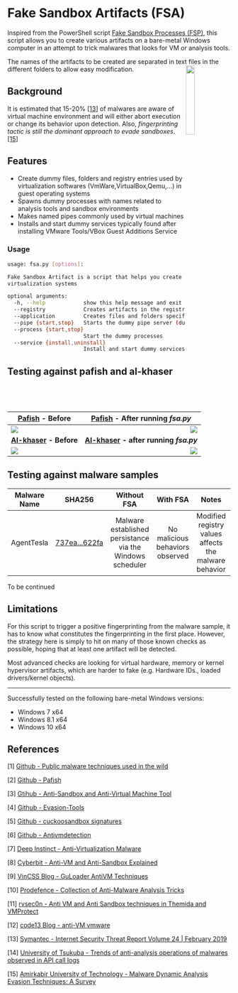 # Fake Sandbox Artifacts (FSA)

Inspired from the PowerShell script [Fake Sandbox Processes (FSP)](https://github.com/Phoenix1747/fake-sandbox/), this script allows you to create various artifacts on a bare-metal Windows computer in an attempt to trick malwares that looks for VM or analysis tools.

The names of the artifacts to be created are separated in text files in the different folders to allow easy modification.
<img align="right" src="image/logo.jpg" width=20% height=20% />

## Background

It is estimated that 15-20% [[13]](#13) of malwares are aware of virtual machine environment and will either abort execution or change its behavior upon detection. Also, *fingerprinting tactic is still the dominant approach to evade sandboxes*. [[15]](#15)

## Features 

- Create dummy files, folders and registry entries used by virtualization softwares (VmWare,VirtualBox,Qemu,...) in guest operating systems 
- Spawns dummy processes with names related to analysis tools and sandbox environments
- Makes named pipes commonly used by virtual machines 
- Installs and start dummy services typically found after installing VMware Tools/VBox Guest Additions Service

### Usage
```bash
usage: fsa.py [options]:

Fake Sandbox Artifact is a script that helps you create artifacts related to malware analysis lab environment and
virtualization systems

optional arguments:
  -h, --help            show this help message and exit
  --registry            Creates artifacts in the registry. Requires elevated privileges
  --application         Creates files and folders specified in the text files. Requires elevated privileges
  --pipe {start,stop}   Starts the dummy pipe server (dummy_pipe.py)
  --process {start,stop}
                        Start the dummy processes
  --service {install,uninstall}
                        Install and start dummy services using dummy-win-service_x64.exe. Requires elevated privileges
```

## Testing against pafish and al-khaser

| [Pafish](https://github.com/a0rtega/pafish) - Before | [Pafish](https://github.com/a0rtega/pafish) - After running *fsa.py* |
|:-:|:-:|
| <img style="float: left;" src="image/pafish_before.png"> | <img style="float: right;" src="image/pafish_after_fsa.png"> |
| **[Al-khaser](https://github.com/LordNoteworthy/al-khaser) - Before** | **[Al-khaser](https://github.com/LordNoteworthy/al-khaser) - after running *fsa.py*** |
| <img style="float: left;" src="image/al-khaser_before.png"> | <img style="float: right;" src="image/al-khaser_after_fsa.png"> |

## Testing against malware samples

| Malware Name | SHA256 | Without FSA | With FSA | Notes | Conclusion |
| :-------------: |:-------------:|:-------------:|:-------------:|:-------------:|:-------------:|
| AgentTesla | [737ea...622fa](https://bazaar.abuse.ch/sample/737ea6edfdc8fa560104c62e87efa44f0ec600dfda82f0ac09aa2d9f6fc522fa/) | Malware established persistance via the Windows scheduler | No malicious behaviors observed | Modified registry values affects the malware behavior | :heavy_check_mark: |

To be continued

## Limitations

For this script to trigger a positive fingerprinting from the malware sample, it has to know what constitutes the fingerprinting in the first place. However, the strategy here is simply to hit on many of those known checks as possible, hoping that at least one artifact will be detected.

Most advanced checks are looking for virtual hardware, memory or kernel hypervisor artifacts, which are harder to fake (e.g. Hardware IDs., loaded drivers/kernel objects).

------------

Successfully tested on the following bare-metal Windows versions:

- Windows 7 x64
- Windows 8.1 x64
- Windows 10 x64

## References
<a id="1">[1]</a> [Github - Public malware techniques used in the wild](https://github.com/LordNoteworthy/al-khaser)

<a id="2">[2]</a> [Github - Pafish](https://github.com/a0rtega/pafish)

<a id="3">[3]</a> [Gtihub - Anti-Sandbox and Anti-Virtual Machine Tool](https://github.com/AlicanAkyol/sems)

<a id="4">[4]</a> [Github - Evasion-Tools](https://github.com/atlantis2013/Evasion-Tools)

<a id="5">[5]</a> [Github - cuckoosandbox signatures](https://github.com/cuckoosandbox/community/tree/master/modules/signatures/windows)

<a id="6">[6]</a> [Github - Antivmdetection](https://github.com/nsmfoo/antivmdetection)

<a id="7">[7]</a> [Deep Instinct - Anti-Virtualization Malware](https://www.deepinstinct.com/2019/10/29/malware-evasion-techniques-part-2-anti-vm-blog/)

<a id="8">[8]</a> [Cyberbit - Anti-VM and Anti-Sandbox Explained](https://www.cyberbit.com/blog/endpoint-security/anti-vm-and-anti-sandbox-explained/)

<a id="9">[9]</a> [VinCSS Blog - GuLoader AntiVM Techniques](https://blog.vincss.net/2020/05/re014-guloader-antivm-techniques.html)

<a id="10">[10]</a> [Prodefence - Collection of Anti-Malware Analysis Tricks](https://www.prodefence.org/collection-anti-malware-analysis-tricks/)

<a id="11">[11]</a> [rvsec0n - Anti VM and Anti Sandbox techniques in Themida and VMProtect](https://rvsec0n.wordpress.com/2019/09/15/anti-vm-and-anti-sandbox-techniques-in-themida-and-vmprotect/)

<a id="12">[12]</a> [code13 Blog - anti-VM vmware](https://code13.tistory.com/145)

<a id="13">[13]</a> [Symantec - Internet Security Threat Report Volume 24 | February 2019](https://docs.broadcom.com/doc/istr-24-2019-en)

<a id="14">[14]</a> [University of Tsukuba - Trends of anti-analysis operations of malwares observed in API call logs](https://tsukuba.repo.nii.ac.jp/?action=pages_view_main&active_action=repository_view_main_item_detail&item_id=46267&item_no=1&page_id=13&block_id=83)

<a id="15">[15]</a> [ Amirkabir University of Technology - Malware Dynamic Analysis Evasion Techniques: A Survey](https://arxiv.org/pdf/1811.01190.pdf)
